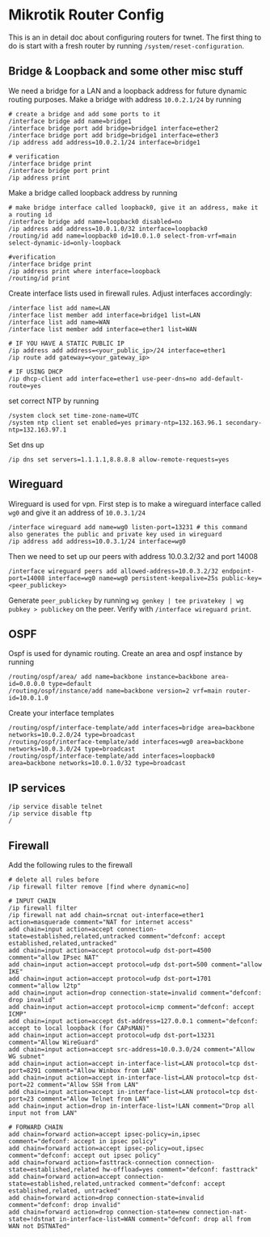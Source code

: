 # Mikrotik Router Config

This is an in detail doc about configuring routers for twnet. The first thing to do is start with a fresh router by running `/system/reset-configuration`.  


## Bridge & Loopback and some other misc stuff

We need a bridge for a LAN and a loopback address for future dynamic routing purposes. Make a bridge with address `10.0.2.1/24` by running

```
# create a bridge and add some ports to it 
/interface bridge add name=bridge1
/interface bridge port add bridge=bridge1 interface=ether2
/interface bridge port add bridge=bridge1 interface=ether3
/ip address add address=10.0.2.1/24 interface=bridge1

# verification
/interface bridge print
/interface bridge port print
/ip address print
```

Make a bridge called loopback address by running

```
# make bridge interface called loopback0, give it an address, make it a routing id
/interface bridge add name=loopback0 disabled=no
/ip address add address=10.0.1.0/32 interface=loopback0
/routing/id add name=loopback0 id=10.0.1.0 select-from-vrf=main select-dynamic-id=only-loopback

#verification
/interface bridge print
/ip address print where interface=loopback
/routing/id print
```

Create interface lists used in firewall rules. Adjust interfaces accordingly:

```
/interface list add name=LAN
/interface list member add interface=bridge1 list=LAN
/interface list add name=WAN
/interface list member add interface=ether1 list=WAN

# IF YOU HAVE A STATIC PUBLIC IP
/ip address add address=<your_public_ip>/24 interface=ether1
/ip route add gateway=<your_gateway_ip>

# IF USING DHCP
/ip dhcp-client add interface=ether1 use-peer-dns=no add-default-route=yes
```

set correct NTP by running

```
/system clock set time-zone-name=UTC
/system ntp client set enabled=yes primary-ntp=132.163.96.1 secondary-ntp=132.163.97.1
```

Set dns up 

```
/ip dns set servers=1.1.1.1,8.8.8.8 allow-remote-requests=yes
```
## Wireguard

Wireguard is used for vpn. First step is to make a wireguard interface called `wg0` and give it an address of `10.0.3.1/24`

```
/interface wireguard add name=wg0 listen-port=13231 # this command also generates the public and private key used in wireguard
/ip address add address=10.0.3.1/24 interface=wg0
```

Then we need to set up our peers with address 10.0.3.2/32 and port 14008

```
/interface wireguard peers add allowed-address=10.0.3.2/32 endpoint-port=14008 interface=wg0 name=wg0 persistent-keepalive=25s public-key=<peer_publickey>
```

Generate `peer_publickey` by running `wg genkey | tee privatekey | wg pubkey > publickey` on the peer. Verify with `/interface wireguard print`.

## OSPF

Ospf is used for dynamic routing. Create an area and ospf instance by running

```
/routing/ospf/area/ add name=backbone instance=backbone area-id=0.0.0.0 type=default
/routing/ospf/instance/add name=backbone version=2 vrf=main router-id=10.0.1.0
```

Create your interface templates 

```
/routing/ospf/interface-template/add interfaces=bridge area=backbone networks=10.0.2.0/24 type=broadcast
/routing/ospf/interface-template/add interfaces=wg0 area=backbone networks=10.0.3.0/24 type=broadcast
/routing/ospf/interface-template/add interfaces=loopback0 area=backbone networks=10.0.1.0/32 type=broadcast
```
## IP services

```
/ip service disable telnet
/ip service disable ftp
/
```

## Firewall

Add the following rules to the firewall 

```
# delete all rules before
/ip firewall filter remove [find where dynamic=no]

# INPUT CHAIN
/ip firewall filter
/ip firewall nat add chain=srcnat out-interface=ether1 action=masquerade comment="NAT for internet access"
add chain=input action=accept connection-state=established,related,untracked comment="defconf: accept established,related,untracked"
add chain=input action=accept protocol=udp dst-port=4500 comment="allow IPsec NAT"
add chain=input action=accept protocol=udp dst-port=500 comment="allow IKE"
add chain=input action=accept protocol=udp dst-port=1701 comment="allow l2tp"
add chain=input action=drop connection-state=invalid comment="defconf: drop invalid"
add chain=input action=accept protocol=icmp comment="defconf: accept ICMP"
add chain=input action=accept dst-address=127.0.0.1 comment="defconf: accept to local loopback (for CAPsMAN)"
add chain=input action=accept protocol=udp dst-port=13231 comment="Allow WireGuard"
add chain=input action=accept src-address=10.0.3.0/24 comment="Allow WG subnet"
add chain=input action=accept in-interface-list=LAN protocol=tcp dst-port=8291 comment="Allow Winbox from LAN"
add chain=input action=accept in-interface-list=LAN protocol=tcp dst-port=22 comment="Allow SSH from LAN"
add chain=input action=accept in-interface-list=LAN protocol=tcp dst-port=23 comment="Allow Telnet from LAN"
add chain=input action=drop in-interface-list=!LAN comment="Drop all input not from LAN"

# FORWARD CHAIN
add chain=forward action=accept ipsec-policy=in,ipsec comment="defconf: accept in ipsec policy"
add chain=forward action=accept ipsec-policy=out,ipsec comment="defconf: accept out ipsec policy"
add chain=forward action=fasttrack-connection connection-state=established,related hw-offload=yes comment="defconf: fasttrack"
add chain=forward action=accept connection-state=established,related,untracked comment="defconf: accept established,related, untracked"
add chain=forward action=drop connection-state=invalid comment="defconf: drop invalid"
add chain=forward action=drop connection-state=new connection-nat-state=!dstnat in-interface-list=WAN comment="defconf: drop all from WAN not DSTNATed"
```

